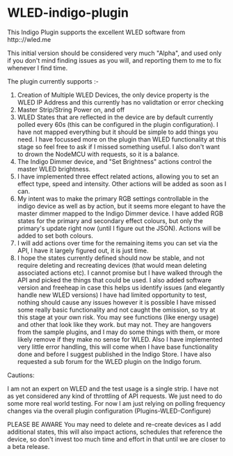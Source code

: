 # WLED-indigo-plugin
This Indigo Plugin supports the excellent WLED software from http:://wled.me

This initial version should be considered very much "Alpha", and used only if you don't mind finding issues as you will, and reporting them to me to fix whenever I find time.

The plugin currently supports :-

1) Creation of Multiple WLED Devices, the only device property is the WLED IP Address and this currently has no validtation or error checking
2) Master Strip/String Power on, and off
3) WLED States that are reflected in the device are by default currently polled every 60s (this can be configured in the plugin configuration).  I have not mapped everything but it should be simple to add things you need.  I have focussed more on the plugin than WLED functionality at this stage so feel free to ask if I missed something useful.  I also don't want to drown the NodeMCU with requests, so it is a balance.
4) The Indigo Dimmer device, and "Set Brightness" actions control the master WLED brightness.
5) I have implemented three effect related actions, allowing you to set an effect type, speed and intensity.  Other actions will be added as soon as I can.
6) My intent was to make the primary RGB settings controllable in the indigo device as well as by action, but it seems more elegant to have the master dimmer mapped to the Indigo Dimmer device. I have added RGB states for the primary and secondary effect colours, but only the primary's update right now (until I figure out the JSON).  Actions will be added to set both colours.
7) I will add actions over time for the remaining items you can set via the API, I have it largely figured out, it is just time.
8) I hope the states currently defined should now be stable, and not require deleting and recreating devices (that would mean deleting associated actions etc).  I cannot promise but I have walked through the API and picked the things that could be used.  I also added software version and freeheap in case this helps us identify issues (and elegantly handle new WLED versions)
I have had limited opportunity to test, nothing should cause any issues however it is possible I have missed some really basic functionality and not caught the omission, so try at this stage at your own risk.  You may see functions (like energy usage) and other that look like they work. but may not.  They are hangovers from the sample plugins, and I may do some things with them, or more likely remove if they make no sense for WLED.  Also I have implemented very little error handling, this will come when I have base functionality done and before I suggest published in the Indigo Store.  I have also requested a sub forum for the WLED plugin on the Indigo forum. 

Cautions:

I am not an expert on WLED and the test usage is a single strip. I have not as yet considered any kind of throttling of API requests. We just need to do some more real world testing.  For now I am just relying on polling frequency changes via the overall plugin configuration (Plugins-WLED-Configure)

PLEASE BE AWARE You may need to delete and re-create devices as I add additional states, this will also impact actions, schedules that reference the device, so don't invest too much time and effort in that until we are closer to a beta release.

